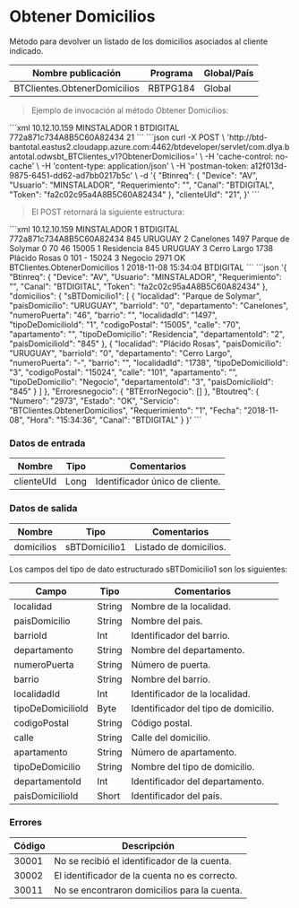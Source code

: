 # Obtener Domicilios 

Método para devolver un listado de los domicilios asociados al cliente indicado.  

Nombre publicación | Programa | Global/País 
--------- | ----------- | ----------- 
BTClientes.ObtenerDomicilios | RBTPG184 | Global  

> Ejemplo de invocación al método Obtener Domicilios: 

<code-group> 
<code-block title="XML" active> 
```xml 
<soapenv:Envelope xmlns:soapenv="http://schemas.xmlsoap.org/soap/envelope/" xmlns:bts="http://uy.com.dlya.bantotal/BTSOA/"> 
   <soapenv:Header/> 
   <soapenv:Body> 
      <bts:BTClientes.ObtenerDomicilios> 
         <bts:Btinreq> 
            <bts:Device>10.12.10.159</bts:Device> 
            <bts:Usuario>MINSTALADOR</bts:Usuario> 
            <bts:Requerimiento>1</bts:Requerimiento> 
            <bts:Canal>BTDIGITAL</bts:Canal> 
            <bts:Token>772a871c734A8B5C60A82434</bts:Token> 
         </bts:Btinreq> 
         <bts:clienteUId>21</bts:clienteUId> 
      </bts:BTClientes.ObtenerDomicilios> 
   </soapenv:Body> 
</soapenv:Envelope> 
``` 
</code-block> 

<code-block title="JSON"> 
```json 
curl -X POST \ 
  'http://btd-bantotal.eastus2.cloudapp.azure.com:4462/btdeveloper/servlet/com.dlya.bantotal.odwsbt_BTClientes_v1?ObtenerDomicilios=' \ 
  -H 'cache-control: no-cache' \ 
  -H 'content-type: application/json' \ 
  -H 'postman-token: a12f013d-9875-6451-dd62-ad7bb0217b5c' \ 
  -d '{ 
	"Btinreq": { 
		"Device": "AV", 
		"Usuario": "MINSTALADOR", 
		"Requerimiento": "", 
		"Canal": "BTDIGITAL", 
		"Token": "fa2c02c95a4A8B5C60A82434" 
	}, 
    "clienteUId": "21", 
}' 
``` 
</code-block> 
</code-group> 

> El POST retornará la siguiente estructura: 

<code-group> 
<code-block title="XML" active> 
```xml 
<SOAP-ENV:Envelope xmlns:SOAP-ENV="http://schemas.xmlsoap.org/soap/envelope/" xmlns:xsd="http://www.w3.org/2001/XMLSchema" xmlns:SOAP-ENC="http://schemas.xmlsoap.org/soap/encoding/" xmlns:xsi="http://www.w3.org/2001/XMLSchema-instance" xmlns:bts="http://uy.com.dlya.bantotal/BTSOA/"> 
   <SOAP-ENV:Body> 
      <BTClientes.ObtenerDomiciliosResponse xmlns="http://uy.com.dlya.bantotal/BTSOA/"> 
         <Btinreq> 
            <Device>10.12.10.159</Device> 
            <Usuario>MINSTALADOR</Usuario> 
            <Requerimiento>1</Requerimiento> 
            <Canal>BTDIGITAL</Canal> 
            <Token>772a871c734A8B5C60A82434</Token> 
         </Btinreq> 
         <domicilios> 
            <sBTDomicilio1> 
               <paisDomicilioId>845</paisDomicilioId> 
               <paisDomicilio>URUGUAY</paisDomicilio> 
               <departamentoId>2</departamentoId> 
               <departamento>Canelones</departamento> 
               <localidadId>1497</localidadId> 
               <localidad>Parque de Solymar</localidad> 
               <barrioId>0</barrioId> 
               <barrio/> 
               <calle>70</calle> 
               <numeroPuerta>46</numeroPuerta> 
               <apartamento/> 
               <codigoPostal>15005</codigoPostal> 
               <tipoDeDomicilioId>1</tipoDeDomicilioId> 
               <tipoDeDomicilio>Residencia</tipoDeDomicilio> 
            </sBTDomicilio1> 
            <sBTDomicilio1> 
               <paisDomicilioId>845</paisDomicilioId> 
               <paisDomicilio>URUGUAY</paisDomicilio> 
               <departamentoId>3</departamentoId> 
               <departamento>Cerro Largo</departamento> 
               <localidadId>1738</localidadId> 
               <localidad>Plácido Rosas</localidad> 
               <barrioId>0</barrioId> 
               <barrio/> 
               <calle>101</calle> 
               <numeroPuerta>-</numeroPuerta> 
               <apartamento/> 
               <codigoPostal>15024</codigoPostal> 
               <tipoDeDomicilioId>3</tipoDeDomicilioId> 
               <tipoDeDomicilio>Negocio</tipoDeDomicilio> 
            </sBTDomicilio1> 
         </domicilios> 
         <Erroresnegocio></Erroresnegocio> 
         <Btoutreq> 
            <Numero>2971</Numero> 
            <Estado>OK</Estado> 
            <Servicio>BTClientes.ObtenerDomicilios</Servicio> 
            <Requerimiento>1</Requerimiento> 
            <Fecha>2018-11-08</Fecha> 
            <Hora>15:34:04</Hora> 
            <Canal>BTDIGITAL</Canal> 
         </Btoutreq> 
      </BTClientes.ObtenerDomiciliosResponse> 
   </SOAP-ENV:Body> 
</SOAP-ENV:Envelope> 
``` 
</code-block> 

<code-block title="JSON"> 
```json 
'{ 
	"Btinreq": { 
		"Device": "AV", 
		"Usuario": "MINSTALADOR", 
		"Requerimiento": "", 
		"Canal": "BTDIGITAL", 
		"Token": "fa2c02c95a4A8B5C60A82434" 
	}, 
    "domicilios": { 
        "sBTDomicilio1": [ 
            { 
                "localidad": "Parque de Solymar", 
                "paisDomicilio": "URUGUAY", 
                "barrioId": "0", 
                "departamento": "Canelones", 
                "numeroPuerta": "46", 
                "barrio": "", 
                "localidadId": "1497", 
                "tipoDeDomicilioId": "1", 
                "codigoPostal": "15005", 
                "calle": "70", 
                "apartamento": "", 
                "tipoDeDomicilio": "Residencia", 
                "departamentoId": "2", 
                "paisDomicilioId": "845" 
            }, 
            { 
                "localidad": "Plácido Rosas", 
                "paisDomicilio": "URUGUAY", 
                "barrioId": "0", 
                "departamento": "Cerro Largo", 
                "numeroPuerta": "-", 
                "barrio": "", 
                "localidadId": "1738", 
                "tipoDeDomicilioId": "3", 
                "codigoPostal": "15024", 
                "calle": "101", 
                "apartamento": "", 
                "tipoDeDomicilio": "Negocio", 
                "departamentoId": "3", 
                "paisDomicilioId": "845" 
            } 
        ] 
    }, 
    "Erroresnegocio": { 
        "BTErrorNegocio": [] 
    }, 
    "Btoutreq": { 
        "Numero": "2973", 
        "Estado": "OK", 
        "Servicio": "BTClientes.ObtenerDomicilios", 
        "Requerimiento": "1", 
        "Fecha": "2018-11-08", 
        "Hora": "15:34:36", 
        "Canal": "BTDIGITAL" 
    } 
}' 
``` 
</code-block> 
</code-group> 

### Datos de entrada 

Nombre | Tipo | Comentarios 
--------- | ----------- | ----------- 
clienteUId | Long | Identificador único de cliente.  

### Datos de salida 

Nombre | Tipo | Comentarios 
--------- | ----------- | ----------- 
domicilios | sBTDomicilio1 | Listado de domicilios. 

Los campos del tipo de dato estructurado sBTDomicilio1 son los siguientes: 

Campo | Tipo | Comentarios 
--------- | ----------- | ----------- 
localidad | String | Nombre de la localidad. 
paisDomicilio | String | Nombre del pais. 
barrioId | Int | Identificador del barrio. 
departamento | String | Nombre del departamento. 
numeroPuerta | String | Número de puerta. 
barrio | String | Nombre del barrio. 
localidadId | Int | Identificador de la localidad. 
tipoDeDomicilioId | Byte | Identificador del tipo de domicilio. 
codigoPostal | String | Código postal. 
calle | String | Calle del domicilio. 
apartamento | String | Número de apartamento. 
tipoDeDomicilio | String | Nombre del tipo de domicilio. 
departamentoId | Int | Identificador del departamento. 
paisDomicilioId | Short | Identificador del país. 

### Errores 

Código | Descripción 
--------- | ----------- 
30001 | No se recibió el identificador de la cuenta. 
30002 | El identificador de la cuenta no es correcto. 
30011 | No se encontraron domicilios para la cuenta. 

 

